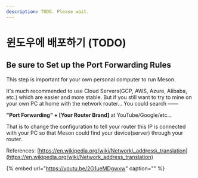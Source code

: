 ```yaml
---
description: TODO. Please wait.
---
```


# 윈도우에 배포하기 \(TODO\)

## Be sure to **Set up the Port Forwarding Rules**

This step is important for your own personal computer to run Meson.

It's much recommended to use Cloud Servers\(GCP, AWS, Azure, Alibaba, etc.\) which are easier and more stable. But if you still want to try to mine on your own PC at home with the network router... You could search ——

**"Port Forwarding" + \[Your Router Brand\]** at YouTube/Google/etc...

That is to change the configuration to tell your router this IP is connected with your PC so that Meson could find your device\(server\) through your router.

References: [https://en.wikipedia.org/wiki/Network\_address\_translation](https://en.wikipedia.org/wiki/Network_address_translation)

{% embed url="https://youtu.be/2G1ueMDgwxw" caption="" %}

